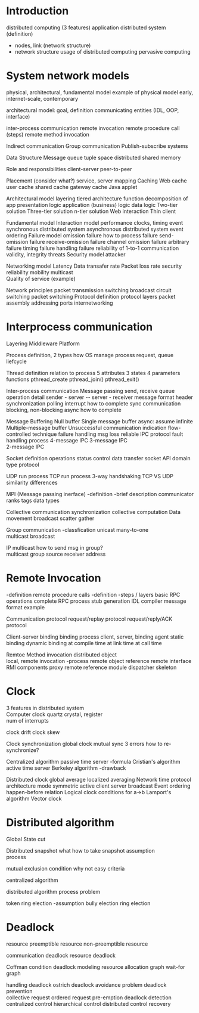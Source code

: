 # Introduction
distributed computing (3 features)
application
distributed system (definition)
  - nodes, link (network structure)
  - network structure
usage of distributed computing
pervasive computing

# System network models
physical, architectural, fundamental model
  example of physical model
  early, internet-scale, contemporary

architectural model: goal, definition
communicating entities (IDL, OOP, interface)

inter-process communication
remote invocation 
  remote procedure call (steps)
  remote method invocation

Indirect communication
  Group communication
  Publish-subscribe systems

Data Structure
  Message queue
  tuple space
  distributed shared memory
  
Role and responsibilities
  client-server
  peer-to-peer

Placement (consider what?)
  service, server mapping
  Caching
    Web cache
      user cache
      shared cache
      gateway cache
  Java applet    

Architectural model
  layering
  tiered architecture
  function decomposition of app
    presentation logic
    application (business) logic
    data logic
  Two-tier solution
  Three-tier solution
  n-tier solution
  Web interaction
  Thin client

Fundamental model
  Interaction model
    performance
    clocks, timing event
    synchronous distributed system
    asynchronous distributed system
    event ordering
  Failure model
    omission failure
      how to process failure
      send-omission failure
      receive-omission failure
      channel omission failure
    arbitrary failure
    timing failure
    handling failure
      reliability of 1-to-1 communication
        validity, integrity
        threats
  Security model
    attacker

Networking model
  Latency
  Data transafer rate
  Packet loss rate
  security
  reliability
  mobility
  multicast      
  Quality of service (example)

Network principles
  packet transmission
  switching
    broadcast
    circuit switching
    packet switching
  Protocol
    definition
    protocol layers
    packet assembly
    addressing
    ports
    internetworking

# Interprocess communication  
Layering
  Middleware
  Platform

Process
  definition, 2 types
  how OS manage process
    request, queue
  liefcycle

Thread
  definition
  relation to process
  5 attributes
  3 states
  4 parameters
  functions
    pthread_create
    pthread_join()
    pthread_exit()

Inter-process communication
Message passing
  send, receive
  queue
  operation detail
    sender - server -- server - receiver
  message format
    header
  synchronization
    polling
    interrupt
    how to complete sync communication
    blocking, non-blocking
  async
    how to complete

Message Buffering
  Null buffer
  Single message buffer
    async: assume infinite
  Multiple-message buffer
    Unsuccessful communication indication
    flow-controlled technique
  failure handling
    msg loss
    reliable IPC protocol
      fault handling process
      4-message IPC
      3-message IPC  
      2-message IPC

Socket
  definition
  operations
    status
    control
    data transfer
  socket API
    domain
    type
    protocol

UDP
  run process
TCP
  run process
  3-way handshaking
TCP VS UDP
  similarity
  differences

MPI (Message passing inerface)
  -definition
  -brief description
  communicator
  ranks
  tags
  data types
  
Collective communication
  synchronization
  collective computation
  Data movement
    broadcast
    scatter
    gather

Group communication
  -classfication
  unicast
  many-to-one      
  multicast
  broadcast

IP multicast
  how to send msg in group?  
  multicast group
    source
    receiver
    address
  
# Remote Invocation
-definition
remote procedure calls
  -definition
  -steps / layers
  basic RPC operations
  complete RPC process
  stub generation
    IDL compiler
  message
    format
    example

Communication protocol
  request/replay protocol
  request/reply/ACK protocol

Client-server binding
  binding process 
    client, server, binding agent
  static binding
  dynamic binding
    at compile time
    at link time
    at call time

Remtoe Method invocation
  distributed object      
    local, remote invocation
  -process
    remote object reference
    remote interface
  RMI components
    proxy
    remote reference module
    dispatcher
    skeleton
  
# Clock  
3 features in distributed system  
Computer clock
  quartz crystal, register  
  num of interrupts

clock drift
clock skew

Clock synchronization
  global clock
  mutual sync
  3 errors
  how to re-synchronize?

Centralized algorithm
  passive time server
    -formula
    Cristian's algorithm
  active time server
    Berkeley algorithm
  -drawback

Distributed clock
  global average
  localized averaging
  Network time protocol
    architecture
    mode
      symmetric active
      client
      server
      broadcast
  Event ordering
    happen-before relation
  Logical clock
    conditions for a->b
    Lamport's algorithm
  Vector clock


# Distributed algorithm
Global State
  cut

Distributed snapshot
  what
  how to take snapshot
  assumption  
  process

mutual exclusion
  condition
  why not easy
  criteria

centralized algorithm

distributed algorithm
  process
  problem

token ring
election
  -assumption
  bully election
  ring election

# Deadlock
resource
  preemptible resource
  non-preemptible resource

communication deadlock
resource deadlock

Coffman condition
deadlock modeling
  resource allocation graph
  wait-for graph

handling deadlock
  ostrich
  deadlock avoidance
    problem
  deadlock prevention  
    collective request
    ordered request
    pre-emption
  deadlock detection
    centralized control
    hierarchical control
    distributed control
  recovery
  
  
  
  
  
  
  
  
  